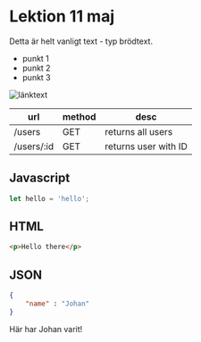 # Lektion 11 maj

Detta är helt vanligt text - typ brödtext.

* punkt 1
* punkt 2
* punkt 3

![länktext](bild.jpg)

|url|method|desc|
|---|---|---|
|/users|GET|returns all users|
|/users/:id|GET|returns user with ID|

## Javascript
```js
let hello = 'hello';
```

## HTML
```html
<p>Hello there</p>
```

## JSON
```json 
{
    "name" : "Johan"
}
```

Här har Johan varit! 
